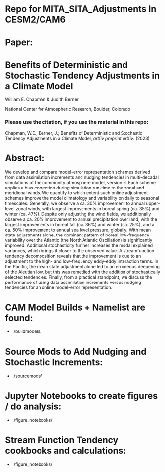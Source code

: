 # Repo for MITA_SITA_Adjustments In CESM2/CAM6 

# Paper:
# Benefits of Deterministic and Stochastic Tendency Adjustments in a Climate Model

William E. Chapman & Judith Berner 

National Center for Atmospheric Research, Boulder, Colorado

### Please use the citation, if you use the material in this repo: 

Chapman, W.E., Berner, J.; Benefits of Deterministic and Stochastic Tendency Adjustments in a Climate Model, *arXiv preprint arXiv:* (2023)

# Abstract: 

We develop and compare model-error representation schemes derived from data assimilation increments and nudging tendencies in multi-decadal simulations of the community atmosphere model, version 6. Each scheme applies a bias correction during simulation run-time to the zonal and meridional winds. We quantify to which extent such online adjustment schemes improve the model climatology and variability on daily to seasonal timescales. Generally, we observe a ca. 30\% improvement to annual upper-level zonal winds, with largest improvements in boreal spring (ca. 35\%) and winter (ca. 47\%). Despite only adjusting the wind fields, we additionally observe a ca. 20\% improvement to annual precipitation over land, with the largest improvements in boreal fall (ca. 36\%) and winter (ca. 25\%), and a ca. 50\% improvement to annual sea level pressure, globally. With mean state adjustments alone, the dominant pattern of boreal low-frequency variability over the Atlantic (the North Atlantic Oscillation) is significantly improved. Additional stochasticity further increases the modal explained variances, which brings it closer to the observed value. A streamfunction tendency decomposition reveals that the improvement is due to an adjustment to the high- and low-frequency eddy-eddy interaction terms. In the Pacific, the mean state adjustment alone led to an erroneous deepening of the Aleutian low, but this was remedied with the addition of stochastically selected tendencies. Finally, from a practical standpoint, we discuss the performance of using data assimilation increments versus nudging tendencies for an online model-error representation.

# CAM Model Builds + Namelist are found: 
- ./buildmodels/ 

# Source Mods to Add Nudging and Stochastic Increments: 
- ./sourcemods/ 

# Jupyter Notebooks to create figures / do analysis: 
- ./figure_notebooks/

# Stream Function Tendency cookbooks and calculations:

- ./figure_notebooks/


